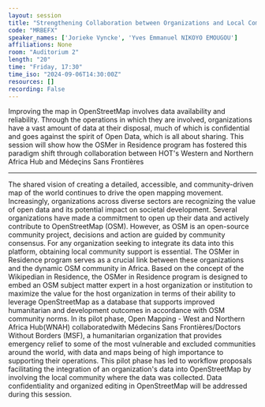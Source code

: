 ```yaml
---
layout: session
title: "Strengthening Collaboration between Organizations and Local Communities in West Africa Through the OSMer in Residence Program"
code: "MRBEFX"
speaker_names: ['Jorieke Vyncke', 'Yves Emmanuel NIKOYO EMOUGOU']
affiliations: None
room: "Auditorium 2"
length: "20"
time: "Friday, 17:30"
time_iso: "2024-09-06T14:30:00Z"
resources: []
recording: False
---
```


Improving the map in OpenStreetMap involves data availability and reliability. Through the operations in which they are involved, organizations have a vast amount of data at their disposal, much of which is confidential and goes against the spirit of Open Data, which is all about sharing.  This session will show how the OSMer in Residence program has fostered this paradigm shift through collaboration between HOT's Western and Northern Africa Hub and Médeçins Sans Frontières

<hr>

The shared vision of creating a detailed, accessible, and community-driven map of the world continues to drive the open mapping movement. Increasingly, organizations across diverse sectors are recognizing the value of open data and its potential impact on societal development.
Several organizations have made a commitment to open up their data and actively contribute to OpenStreetMap (OSM). However, as OSM is an open-source community project, decisions and action are guided by community consensus. For any organization seeking to integrate its data into this platform, obtaining local community support is essential.
The OSMer in Residence program serves as a crucial link between these organizations and the dynamic OSM community in Africa. Based on the concept of the Wikipedian in Residence, the OSMer in Residence program is designed to embed an OSM subject matter expert in a host organization or institution to maximize the value for the host organization in terms of their ability to leverage OpenStreetMap as a database that supports improved humanitarian and development outcomes in accordance with OSM community norms.
In its pilot phase, Open Mapping - West and Northern Africa Hub(WNAH) collaboratedwith Médecins Sans Frontières/Doctors Without Borders (MSF), a humanitarian organization that provides emergency relief to some of the most vulnerable and excluded communities around the world, with data and maps being of high importance to supporting their operations. This pilot phase has led to workflow proposals facilitating the integration of an organization's data into OpenStreetMap by involving the local community where the data was collected. Data confidentiality and organized editing in OpenStreetMap will be addressed during this session.

